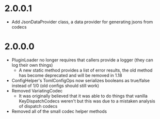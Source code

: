 # 2.0.0.1
* Add JsonDataProvider class, a data provider for generating jsons from codecs

# 2.0.0.0
* PluginLoader no longer requires that callers provide a logger (they can log their own things)
  * A new static method provides a list of error results, the old method has become deprecated and will be removed in 1.18
* ConfigHelper's TomlConfigOps now serializes booleans as true/false instead of 1/0 (old configs should still work)
* Removed VariatingCodec
  * It was originally believed that it was able to do things that vanilla KeyDispatchCodecs weren't but this was due to a mistaken analysis of dispatch codecs
* Removed all of the small codec helper methods